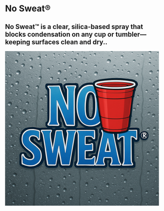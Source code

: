 # No Sweat®

No Sweat™ is a clear, silica‑based spray that blocks condensation on any cup or tumbler—keeping surfaces clean and dry..
---

<img src="public/assets/logo_red_cup.png"/>